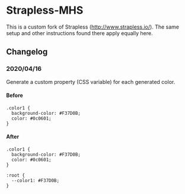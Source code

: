 # Strapless-MHS

This is a custom fork of Strapless (http://www.strapless.io/). The same setup and other instructions found there apply equally here.

## Changelog

### 2020/04/16

Generate a custom property (CSS variable) for each generated color.

#### Before

	.color1 {
	  background-color: #F37D0B;
	  color: #0c0601;
	}

#### After

	.color1 {
	  background-color: #F37D0B;
	  color: #0c0601;
	}
	
	:root {
	  --color1: #F37D0B;
	}
